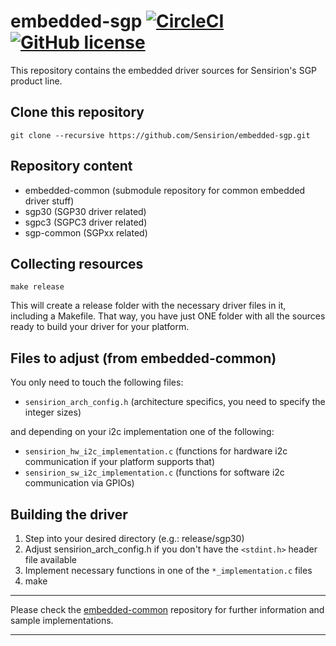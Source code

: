 # embedded-sgp [![CircleCI](https://circleci.com/gh/Sensirion/embedded-sgp.svg?style=shield)](https://circleci.com/gh/Sensirion/embedded-sgp) [![GitHub license](https://img.shields.io/badge/license-BSD3-blue.svg)](https://raw.githubusercontent.com/Sensirion/embedded-sgp/master/LICENSE)
This repository contains the embedded driver sources for Sensirion's
SGP product line.

## Clone this repository
```
git clone --recursive https://github.com/Sensirion/embedded-sgp.git
```

## Repository content
* embedded-common (submodule repository for common embedded driver stuff)
* sgp30 (SGP30 driver related)
* sgpc3 (SGPC3 driver related)
* sgp-common (SGPxx related)

## Collecting resources
```
make release
```
This will create a release folder
with the necessary driver files in it, including a Makefile. That way, you have
just ONE folder with all the sources ready to build your driver for your
platform.


## Files to adjust (from embedded-common)
You only need to touch the following files:

* `sensirion_arch_config.h` (architecture specifics, you need to specify the
integer sizes)

and depending on your i2c implementation one of the following:

* `sensirion_hw_i2c_implementation.c` (functions for hardware i2c
communication if your platform supports that)
* `sensirion_sw_i2c_implementation.c` (functions for software i2c
communication via GPIOs)


## Building the driver
1. Step into your desired directory (e.g.: release/sgp30)
2. Adjust sensirion\_arch\_config.h if you don't have the `<stdint.h>` header
   file available
3. Implement necessary functions in one of the `*_implementation.c` files
4. make


---

Please check the [embedded-common](https://github.com/Sensirion/embedded-common)
repository for further information and sample implementations.

---

